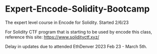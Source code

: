 # Expert-Encode-Solidity-Bootcamp
The expert level course in Encode for Solidity. Started 2/6/23

For Solidity CTF program that is starting to be used by encode this class, reference this site:
https://www.solidityctf.xyz/

Delay in updates due to attended EthDenver 2023 Feb 23 - March 5th.